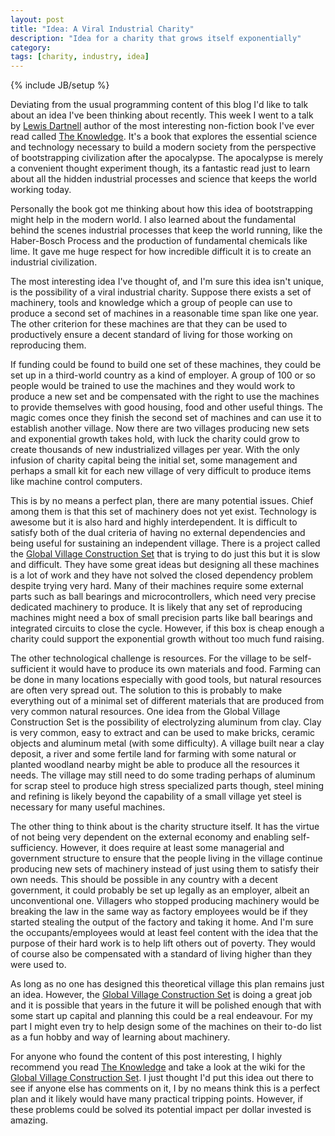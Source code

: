 ```yaml
---
layout: post
title: "Idea: A Viral Industrial Charity"
description: "Idea for a charity that grows itself exponentially"
category:
tags: [charity, industry, idea]
---
```

{% include JB/setup %}

Deviating from the usual programming content of this blog I'd like to talk about an idea I've been thinking about recently. This week I went to a talk by [Lewis Dartnell](http://lewisdartnell.com/en-gb/) author of the most interesting non-fiction book I've ever read called [The Knowledge](http://the-knowledge.org/en-gb/the-book/). It's a book that explores the essential science and technology necessary to build a modern society from the perspective of bootstrapping civilization after the apocalypse. The apocalypse is merely a convenient thought experiment though, its a fantastic read just to learn about all the hidden industrial processes and science that keeps the world working today.

Personally the book got me thinking about how this idea of bootstrapping might help in the modern world. I also learned about the fundamental behind the scenes industrial processes that keep the world running, like the Haber-Bosch Process and the production of fundamental chemicals like lime. It gave me huge respect for how incredible difficult it is to create an industrial civilization.

The most interesting idea I've thought of, and I'm sure this idea isn't unique, is the possibility of a viral industrial charity. Suppose there exists a set of machinery, tools and knowledge which a group of people can use to produce a second set of machines in a reasonable time span like one year. The other criterion for these machines are that they can be used to productively ensure a decent standard of living for those working on reproducing them.

If funding could be found to build one set of these machines, they could be set up in a third-world country as a kind of employer. A group of 100 or so people would be trained to use the machines and they would work to produce a new set and be compensated with the right to use the machines to provide themselves with good housing, food and other useful things. The magic comes once they finish the second set of machines and can use it to establish another village. Now there are two villages producing new sets and exponential growth takes hold, with luck the charity could grow to create thousands of new industrialized villages per year. With the only infusion of charity capital being the initial set, some management and perhaps a small kit for each new village of very difficult to produce items like machine control computers.

This is by no means a perfect plan, there are many potential issues. Chief among them is that this set of machinery does not yet exist. Technology is awesome but it is also hard and highly interdependent. It is difficult to satisfy both of the dual criteria of having no external dependencies and being useful for sustaining an independent village. There is a project called the [Global Village Construction Set](http://opensourceecology.org/wiki/Global_Village_Construction_Set) that is trying to do just this but it is slow and difficult. They have some great ideas but designing all these machines is a lot of work and they have not solved the closed dependency problem despite trying very hard. Many of their machines require some external parts such as ball bearings and microcontrollers, which need very precise dedicated machinery to produce. It is likely that any set of reproducing machines might need a box of small precision parts like ball bearings and integrated circuits to close the cycle. However, if this box is cheap enough a charity could support the exponential growth without too much fund raising.

The other technological challenge is resources. For the village to be self-sufficient it would have to produce its own materials and food. Farming can be done in many locations especially with good tools, but natural resources are often very spread out. The solution to this is probably to make everything out of a minimal set of different materials that are produced from very common natural resources. One idea from the Global Village Construction Set is the possibility of electrolyzing aluminum from clay. Clay is very common, easy to extract and can be used to make bricks, ceramic objects and aluminum metal (with some difficulty). A village built near a clay deposit, a river and some fertile land for farming with some natural or planted woodland nearby might be able to produce all the resources it needs. The village may still need to do some trading perhaps of aluminum for scrap steel to produce high stress specialized parts though, steel mining and refining is likely beyond the capability of a small village yet steel is necessary for many useful machines.

The other thing to think about is the charity structure itself. It has the virtue of not being very dependent on the external economy and enabling self-sufficiency. However, it does require at least some managerial and government structure to ensure that the people living in the village continue producing new sets of machinery instead of just using them to satisfy their own needs. This should be possible in any country with a decent government, it could probably be set up legally as an employer, albeit an unconventional one. Villagers who stopped producing machinery would be breaking the law in the same way as factory employees would be if they started stealing the output of the factory and taking it home. And I'm sure the occupants/employees would at least feel content with the idea that the purpose of their hard work is to help lift others out of poverty. They would of course also be compensated with a standard of living higher than they were used to.

As long as no one has designed this theoretical village this plan remains just an idea. However, the [Global Village Construction Set](http://opensourceecology.org/wiki/Global_Village_Construction_Set) is doing a great job and it is possible that years in the future it will be polished enough that with some start up capital and planning this could be a real endeavour. For my part I might even try to help design some of the machines on their to-do list as a fun hobby and way of learning about machinery.

For anyone who found the content of this post interesting, I highly recommend you read [The Knowledge](http://the-knowledge.org/en-gb/the-book/) and take a look at the wiki for the [Global Village Construction Set](http://opensourceecology.org/wiki/Global_Village_Construction_Set). I just thought I'd put this idea out there to see if anyone else has comments on it, I by no means think this is a perfect plan and it likely would have many practical tripping points. However, if these problems could be solved its potential impact per dollar invested is amazing.
